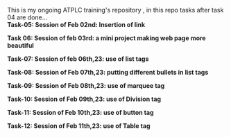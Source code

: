 
This is my ongoing ATPLC training's repository , in this repo tasks after task 04 are done...
<br> 
<b>
Task-05: Session of Feb 02nd: Insertion of link <br> 

Task 06: Session of feb 03rd: a mini project making web page more beautiful <br>

Task-07: Session of feb 06th,23: use of list tags <br>

Task-08: Session of Feb 07th,23: putting different bullets in list tags    <br> 

Task-09: Session of Feb 08th,23:  use of marquee tag <br>

Task-10: Session of Feb 09th,23: use of Division tag <br> 

Task-11: Session of Feb 10th,23: use of button tag <br> 

Task-12: Session of Feb 11th,23: use of Table tag <br> 
